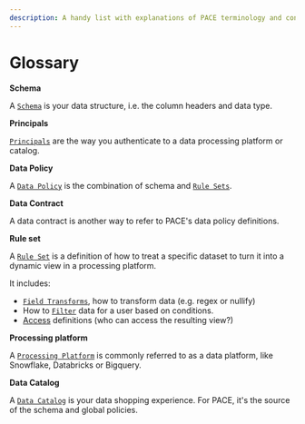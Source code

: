 ```yaml
---
description: A handy list with explanations of PACE terminology and concepts
---
```


# Glossary

**Schema**

A [`Schema`](../data-policy/schema.md) is your data structure, i.e. the column headers and data type.

**Principals**

[`Principals`](../data-policy/principals.md) are the way you authenticate to a data processing platform or catalog.

**Data Policy**

A [`Data Policy`](cli-reference/pace/pace\_upsert/pace\_upsert\_data-policy.md) is the combination of schema and [`Rule Sets`](../data-policy/rule-set/).&#x20;

**Data Contract**

A data contract is another way to refer to PACE's data policy definitions.&#x20;

**Rule set**

A [`Rule Set`](../data-policy/rule-set/) is a definition of how to treat a specific dataset to turn it into a dynamic view in a processing platform.&#x20;

It includes:

* [`Field Transforms`](../data-policy/rule-set/field-transform.md), how to transform data (e.g. regex or nullify)
* How to [`Filter`](../data-policy/rule-set/filter.md) data for a user based on conditions.
* [Access](cli-reference/pace/pace\_list/pace\_list\_groups.md) definitions (who can access the resulting view?)

**Processing platform**

A [`Processing Platform`](integrations/processing-platform-integrations/) is commonly referred to as a data platform, like Snowflake, Databricks or Bigquery.

**Data Catalog**

A [`Data Catalog`](cli-reference/pace/pace\_list/pace\_list\_catalogs.md) is your data shopping experience. For PACE, it's the source of the schema and global policies.&#x20;
